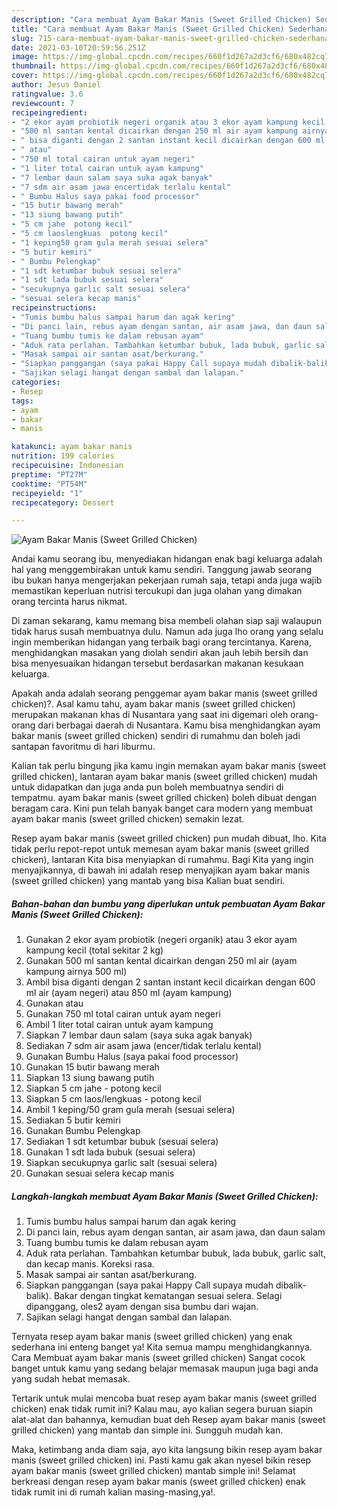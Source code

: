 ```yaml
---
description: "Cara membuat Ayam Bakar Manis (Sweet Grilled Chicken) Sederhana dan Mudah Dibuat"
title: "Cara membuat Ayam Bakar Manis (Sweet Grilled Chicken) Sederhana dan Mudah Dibuat"
slug: 715-cara-membuat-ayam-bakar-manis-sweet-grilled-chicken-sederhana-dan-mudah-dibuat
date: 2021-03-10T20:59:56.251Z
image: https://img-global.cpcdn.com/recipes/660f1d267a2d3cf6/680x482cq70/ayam-bakar-manis-sweet-grilled-chicken-foto-resep-utama.jpg
thumbnail: https://img-global.cpcdn.com/recipes/660f1d267a2d3cf6/680x482cq70/ayam-bakar-manis-sweet-grilled-chicken-foto-resep-utama.jpg
cover: https://img-global.cpcdn.com/recipes/660f1d267a2d3cf6/680x482cq70/ayam-bakar-manis-sweet-grilled-chicken-foto-resep-utama.jpg
author: Jesus Daniel
ratingvalue: 3.6
reviewcount: 7
recipeingredient:
- "2 ekor ayam probiotik negeri organik atau 3 ekor ayam kampung kecil total sekitar 2 kg"
- "500 ml santan kental dicairkan dengan 250 ml air ayam kampung airnya 500 ml"
- " bisa diganti dengan 2 santan instant kecil dicairkan dengan 600 ml air ayam negeri atau 850 ml ayam kampung"
- " atau"
- "750 ml total cairan untuk ayam negeri"
- "1 liter total cairan untuk ayam kampung"
- "7 lembar daun salam saya suka agak banyak"
- "7 sdm air asam jawa encertidak terlalu kental"
- " Bumbu Halus saya pakai food processor"
- "15 butir bawang merah"
- "13 siung bawang putih"
- "5 cm jahe  potong kecil"
- "5 cm laoslengkuas  potong kecil"
- "1 keping50 gram gula merah sesuai selera"
- "5 butir kemiri"
- " Bumbu Pelengkap"
- "1 sdt ketumbar bubuk sesuai selera"
- "1 sdt lada bubuk sesuai selera"
- "secukupnya garlic salt sesuai selera"
- "sesuai selera kecap manis"
recipeinstructions:
- "Tumis bumbu halus sampai harum dan agak kering"
- "Di panci lain, rebus ayam dengan santan, air asam jawa, dan daun salam"
- "Tuang bumbu tumis ke dalam rebusan ayam"
- "Aduk rata perlahan. Tambahkan ketumbar bubuk, lada bubuk, garlic salt, dan kecap manis. Koreksi rasa."
- "Masak sampai air santan asat/berkurang."
- "Siapkan panggangan (saya pakai Happy Call supaya mudah dibalik-balik). Bakar dengan tingkat kematangan sesuai selera. Selagi dipanggang, oles2 ayam dengan sisa bumbu dari wajan."
- "Sajikan selagi hangat dengan sambal dan lalapan."
categories:
- Resep
tags:
- ayam
- bakar
- manis

katakunci: ayam bakar manis 
nutrition: 199 calories
recipecuisine: Indonesian
preptime: "PT27M"
cooktime: "PT54M"
recipeyield: "1"
recipecategory: Dessert

---
```



![Ayam Bakar Manis (Sweet Grilled Chicken)](https://img-global.cpcdn.com/recipes/660f1d267a2d3cf6/680x482cq70/ayam-bakar-manis-sweet-grilled-chicken-foto-resep-utama.jpg)

Andai kamu seorang ibu, menyediakan hidangan enak bagi keluarga adalah hal yang menggembirakan untuk kamu sendiri. Tanggung jawab seorang ibu bukan hanya mengerjakan pekerjaan rumah saja, tetapi anda juga wajib memastikan keperluan nutrisi tercukupi dan juga olahan yang dimakan orang tercinta harus nikmat.

Di zaman  sekarang, kamu memang bisa membeli olahan siap saji walaupun tidak harus susah membuatnya dulu. Namun ada juga lho orang yang selalu ingin memberikan hidangan yang terbaik bagi orang tercintanya. Karena, menghidangkan masakan yang diolah sendiri akan jauh lebih bersih dan bisa menyesuaikan hidangan tersebut berdasarkan makanan kesukaan keluarga. 



Apakah anda adalah seorang penggemar ayam bakar manis (sweet grilled chicken)?. Asal kamu tahu, ayam bakar manis (sweet grilled chicken) merupakan makanan khas di Nusantara yang saat ini digemari oleh orang-orang dari berbagai daerah di Nusantara. Kamu bisa menghidangkan ayam bakar manis (sweet grilled chicken) sendiri di rumahmu dan boleh jadi santapan favoritmu di hari liburmu.

Kalian tak perlu bingung jika kamu ingin memakan ayam bakar manis (sweet grilled chicken), lantaran ayam bakar manis (sweet grilled chicken) mudah untuk didapatkan dan juga anda pun boleh membuatnya sendiri di tempatmu. ayam bakar manis (sweet grilled chicken) boleh dibuat dengan beragam cara. Kini pun telah banyak banget cara modern yang membuat ayam bakar manis (sweet grilled chicken) semakin lezat.

Resep ayam bakar manis (sweet grilled chicken) pun mudah dibuat, lho. Kita tidak perlu repot-repot untuk memesan ayam bakar manis (sweet grilled chicken), lantaran Kita bisa menyiapkan di rumahmu. Bagi Kita yang ingin menyajikannya, di bawah ini adalah resep menyajikan ayam bakar manis (sweet grilled chicken) yang mantab yang bisa Kalian buat sendiri.

<!--inarticleads1-->

##### Bahan-bahan dan bumbu yang diperlukan untuk pembuatan Ayam Bakar Manis (Sweet Grilled Chicken):

1. Gunakan 2 ekor ayam probiotik (negeri organik) atau 3 ekor ayam kampung kecil (total sekitar 2 kg)
1. Gunakan 500 ml santan kental dicairkan dengan 250 ml air (ayam kampung airnya 500 ml)
1. Ambil  bisa diganti dengan 2 santan instant kecil dicairkan dengan 600 ml air (ayam negeri) atau 850 ml (ayam kampung)
1. Gunakan  atau
1. Gunakan 750 ml total cairan untuk ayam negeri
1. Ambil 1 liter total cairan untuk ayam kampung
1. Siapkan 7 lembar daun salam (saya suka agak banyak)
1. Sediakan 7 sdm air asam jawa (encer/tidak terlalu kental)
1. Gunakan  Bumbu Halus (saya pakai food processor)
1. Gunakan 15 butir bawang merah
1. Siapkan 13 siung bawang putih
1. Siapkan 5 cm jahe - potong kecil
1. Siapkan 5 cm laos/lengkuas - potong kecil
1. Ambil 1 keping/50 gram gula merah (sesuai selera)
1. Sediakan 5 butir kemiri
1. Gunakan  Bumbu Pelengkap
1. Sediakan 1 sdt ketumbar bubuk (sesuai selera)
1. Gunakan 1 sdt lada bubuk (sesuai selera)
1. Siapkan secukupnya garlic salt (sesuai selera)
1. Gunakan sesuai selera kecap manis




<!--inarticleads2-->

##### Langkah-langkah membuat Ayam Bakar Manis (Sweet Grilled Chicken):

1. Tumis bumbu halus sampai harum dan agak kering
1. Di panci lain, rebus ayam dengan santan, air asam jawa, dan daun salam
1. Tuang bumbu tumis ke dalam rebusan ayam
1. Aduk rata perlahan. Tambahkan ketumbar bubuk, lada bubuk, garlic salt, dan kecap manis. Koreksi rasa.
1. Masak sampai air santan asat/berkurang.
1. Siapkan panggangan (saya pakai Happy Call supaya mudah dibalik-balik). Bakar dengan tingkat kematangan sesuai selera. Selagi dipanggang, oles2 ayam dengan sisa bumbu dari wajan.
1. Sajikan selagi hangat dengan sambal dan lalapan.




Ternyata resep ayam bakar manis (sweet grilled chicken) yang enak sederhana ini enteng banget ya! Kita semua mampu menghidangkannya. Cara Membuat ayam bakar manis (sweet grilled chicken) Sangat cocok banget untuk kamu yang sedang belajar memasak maupun juga bagi anda yang sudah hebat memasak.

Tertarik untuk mulai mencoba buat resep ayam bakar manis (sweet grilled chicken) enak tidak rumit ini? Kalau mau, ayo kalian segera buruan siapin alat-alat dan bahannya, kemudian buat deh Resep ayam bakar manis (sweet grilled chicken) yang mantab dan simple ini. Sungguh mudah kan. 

Maka, ketimbang anda diam saja, ayo kita langsung bikin resep ayam bakar manis (sweet grilled chicken) ini. Pasti kamu gak akan nyesel bikin resep ayam bakar manis (sweet grilled chicken) mantab simple ini! Selamat berkreasi dengan resep ayam bakar manis (sweet grilled chicken) enak tidak rumit ini di rumah kalian masing-masing,ya!.

